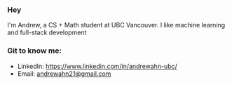 ### Hey
I'm Andrew, a CS + Math student at UBC Vancouver. I like machine learning and full-stack development

### Git to know me:
- LinkedIn: https://www.linkedin.com/in/andrewahn-ubc/
- Email: andrewahn21@gmail.com


<!-- Proudly created with GPRM ( https://gprm.itsvg.in ) -->

<!--
**andrewahn-ubc/andrewahn-ubc** is a ✨ _special_ ✨ repository because its `README.md` (this file) appears on your GitHub profile.

Here are some ideas to get you started:

- 🔭 I’m currently working on ...
- 🌱 I’m currently learning ...
- 👯 I’m looking to collaborate on ...
- 🤔 I’m looking for help with ...
- 💬 Ask me about ...
- 📫 How to reach me: ...
- 😄 Pronouns: ...
- ⚡ Fun fact: ...
-->
